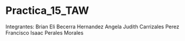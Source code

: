 # Practica_15_TAW

Integrantes:
Brian Eli Becerra Hernandez
Angela Judith Carrizales Perez
Francisco Isaac Perales Morales
